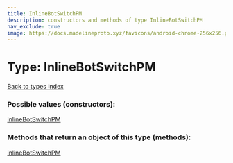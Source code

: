 ```yaml
---
title: InlineBotSwitchPM
description: constructors and methods of type InlineBotSwitchPM
nav_exclude: true
image: https://docs.madelineproto.xyz/favicons/android-chrome-256x256.png
---
```

# Type: InlineBotSwitchPM
[Back to types index](index.md)



### Possible values (constructors):

[inlineBotSwitchPM](../constructors/inlineBotSwitchPM.md)  



### Methods that return an object of this type (methods):



[inlineBotSwitchPM](../constructors/inlineBotSwitchPM.md)  

